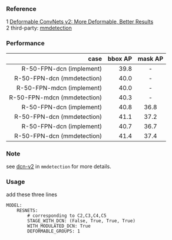 ### Reference

1 [Deformable ConvNets v2: More Deformable, Better Results](https://arxiv.org/pdf/1811.11168.pdf)  
2 third-party: [mmdetection](https://github.com/open-mmlab/mmdetection/tree/master/configs/dcn)

### Performance

|                        case | bbox AP | mask AP |
|----------------------------:|--------:|:-------:|
|    R-50-FPN-dcn (implement) |    39.8 |    -    |
|  R-50-FPN-dcn (mmdetection) |    40.0 |    -    |
|   R-50-FPN-mdcn (implement) |    40.0 |    -    |
| R-50-FPN-mdcn (mmdetection) |    40.3 |    -    |
|    R-50-FPN-dcn (implement) |    40.8 |  36.8   |
|  R-50-FPN-dcn (mmdetection) |    41.1 |  37.2   |
|    R-50-FPN-dcn (implement) |    40.7 |  36.7   |
|  R-50-FPN-dcn (mmdetection) |    41.4 |  37.4   |

### Note

see [dcn-v2](https://github.com/open-mmlab/mmdetection/blob/master/MODEL_ZOO.md#deformable-convolution-v2) in
`mmdetection` for more details.

### Usage

add these three lines

```
MODEL:
	RESNETS:
		# corresponding to C2,C3,C4,C5
		STAGE_WITH_DCN: (False, True, True, True)
		WITH_MODULATED_DCN: True
		DEFORMABLE_GROUPS: 1
```